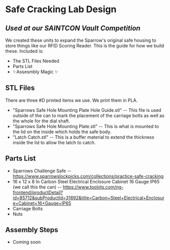 # Safe Cracking Lab Design
## _Used at our SAINTCON Vault Competition_

We created these units to expand the Sparrow's original safe housing to store things like our RFID Scoring Reader. This is the guide for how we build these. Included is:

- The STL Files Needed
- Parts List
- ✨Assesmbly  Magic ✨

## STL Files
There are three #D printed items we use. We print them in PLA.
- "Sparrows Safe Hole Mounting Plate Hole Guide.stl"
-- This file is used outside of the can to mark the placement of the carriage bolts as well as the whole for the dial shaft.
- "Sparrows Safe Hole Mounting Plate.stl"
-- This is what is mounted to the lid on the inside which holds the safe body.
- "Latch Catch.stl"
-- This is a buffer material to extend the thickness inside the lid to allow the latch to catch.

## Parts List

- Sparrows Challenge Safe
-- https://www.sparrowslockpicks.com/collections/practice-safe-cracking
- 16 x 12 x 8 In Carbon Steel Electrical Enclosure Cabinet 16 Gauge IP65 (we call this the can)
-- https://www.toolots.com/ng-frontend/productDetail?id=85712&subProductId=31692&title=Carbon+Steel+Electrical+Enclosure+Cabinet+16+Gauge+IP65
- Carriage Bolts
- Nuts

## Assembly Steps

- Coming soon
